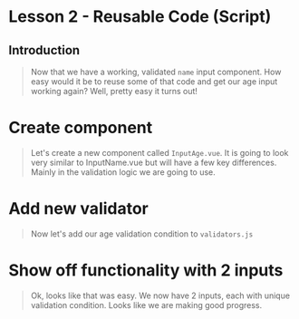 # Lesson 2 - Reusable Code (Script)

## Introduction
> Now that we have a working, validated `name` input component. How easy would it be to reuse some of that code and get our age input working again? Well, pretty easy it turns out! 
# Create component
> Let's create a new component called `InputAge.vue`. It is going to look very similar to InputName.vue but will have a few key differences. Mainly in the validation logic we are going to use. 
# Add new validator
> Now let's add our age validation condition to `validators.js`

# Show off functionality with 2 inputs
> Ok, looks like that was easy. We now have 2 inputs, each with unique validation condition. Looks like we are making good progress. 